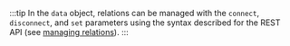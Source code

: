 :::tip
In the `data` object, relations can be managed with the `connect`, `disconnect`, and `set` parameters using the syntax described for the REST API (see [managing relations](/developer-docs/latest/developer-resources/database-apis-reference/rest/relations.md)).
:::
